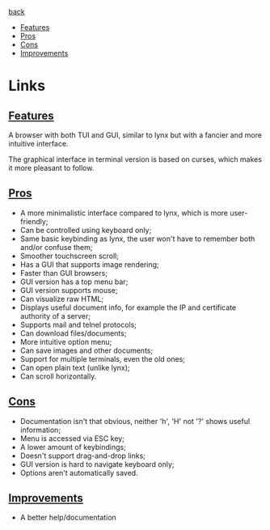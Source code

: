 [back](../index.html)

- [Features](#features)
- [Pros](#pros)
- [Cons](#cons)
- [Improvements](#improvements)

# Links

## [Features](#)
A browser with both TUI and GUI, similar to lynx but with a fancier and more intuitive interface.

The graphical interface in terminal version is based on curses, which makes it more pleasant to follow.

## [Pros](#)
- A more minimalistic interface compared to lynx, which is more user-friendly;
- Can be controlled using keyboard only;
- Same basic keybinding as lynx, the user won't have to remember both and/or confuse them;
- Smoother touchscreen scroll;
- Has a GUI that supports image rendering;
- Faster than GUI browsers;
- GUI version has a top menu bar;
- GUI version supports mouse;
- Can visualize raw HTML;
- Displays useful document info, for example the IP and certificate authority of a server;
- Supports mail and telnel protocols;
- Can download files/documents;
- More intuitive option menu;
- Can save images and other documents;
- Support for multiple terminals, even the old ones;
- Can open plain text (unlike lynx);
- Can scroll horizontally.

## [Cons](#)
- Documentation isn't that obvious, neither 'h', 'H' not '?' shows useful information;
- Menu is accessed via ESC key;
- A lower amount of keybindings;
- Doesn't support drag-and-drop links;
- GUI version is hard to navigate keyboard only;
- Options aren't automatically saved.

## [Improvements](#)
- A better help/documentation